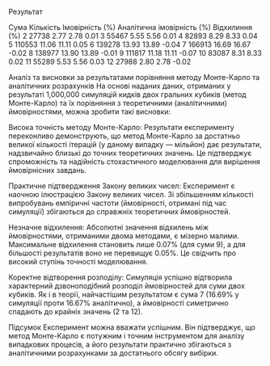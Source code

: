Результат 

Сума    Кількість       Імовірність (%) Аналітична імовірність (%)      Відхилиння (%)
2       27738           2.77                    2.78                    0.01
3       55467           5.55                    5.56                    0.01
4       82893           8.29                    8.33                    0.04
5       110553          11.06                   11.11                   0.05
6       139278          13.93                   13.89                   -0.04
7       166913          16.69                   16.67                   -0.02
8       138977          13.90                   13.89                   -0.01
9       111817          11.18                   11.11                   -0.07
10      83087           8.31                    8.33                    0.02
11      55289           5.53                    5.56                    0.03
12      27988           2.80                    2.78                    -0.02


Аналіз та висновки за результатами порівняння методу Монте-Карло та аналітичних розрахунків
На основі наданих даних, отриманих у результаті 1,000,000 симуляцій кидків двох гральних кубиків (метод Монте-Карло) та їх порівняння з теоретичними (аналітичними) ймовірностями, можна зробити такі висновки:

Висока точність методу Монте-Карло: Результати експерименту переконливо демонструють, що метод Монте-Карло за достатньо великої кількості ітерацій (у даному випадку — мільйон) дає результати, надзвичайно близькі до точних теоретичних значень. Це підтверджує спроможність та надійність стохастичного моделювання для вирішення ймовірнісних завдань.

Практичне підтвердження Закону великих чисел: Експеримент є наочною ілюстрацією Закону великих чисел. Зі збільшенням кількості випробувань емпіричні частоти (ймовірності, отримані під час симуляції) збігаються до справжніх теоретичних ймовірностей.

Незначне відхилення: Абсолютні значення відхилень між ймовірностями, отриманими двома методами, є мізерно малими. Максимальне відхилення становить лише 0.07% (для суми 9), а для більшості результатів воно не перевищує 0.05%. Це свідчить про високий ступінь точності моделювання.

Коректне відтворення розподілу: Симуляція успішно відтворила характерний дзвоноподібний розподіл ймовірностей для суми двох кубиків.  Як і в теорії, найчастішим результатом є сума 7 (16.69% у симуляції проти 16.67% аналітично), а ймовірності симетрично спадають до крайніх значень (2 та 12).

Підсумок
Експеримент можна вважати успішним. Він підтверджує, що метод Монте-Карло є потужним і точним інструментом для аналізу випадкових процесів, а його результати практично збігаються з аналітичними розрахунками за достатнього обсягу вибірки.